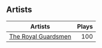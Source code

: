 ## Artists
Artists | Plays 
----- | -----: 
[The Royal Guardsmen](/artists/the-royal-guardsmen-38732) | 100

